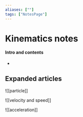 ```yaml
---
aliases: [""]
tags: ["NotesPage"]
---
```


# Kinematics notes

#### Intro and contents
- 


## Expanded articles
![[particle]]

![[velocity and speed]]

![[acceleration]]